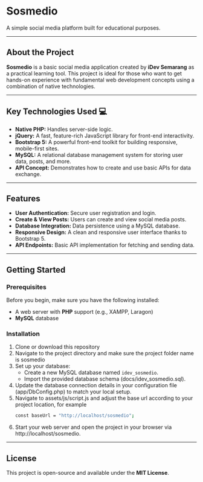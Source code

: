 # Sosmedio

A simple social media platform built for educational purposes.

---

## About the Project

**Sosmedio** is a basic social media application created by **iDev Semarang** as a practical learning tool. This project is ideal for those who want to get hands-on experience with fundamental web development concepts using a combination of native technologies.

---

## Key Technologies Used 💻

* **Native PHP:** Handles server-side logic.
* **jQuery:** A fast, feature-rich JavaScript library for front-end interactivity.
* **Bootstrap 5:** A powerful front-end toolkit for building responsive, mobile-first sites.
* **MySQL:** A relational database management system for storing user data, posts, and more.
* **API Concept:** Demonstrates how to create and use basic APIs for data exchange.

---

## Features

* **User Authentication:** Secure user registration and login.
* **Create & View Posts:** Users can create and view social media posts.
* **Database Integration:** Data persistence using a MySQL database.
* **Responsive Design:** A clean and responsive user interface thanks to Bootstrap 5.
* **API Endpoints:** Basic API implementation for fetching and sending data.

---

## Getting Started

### Prerequisites

Before you begin, make sure you have the following installed:

* A web server with **PHP** support (e.g., XAMPP, Laragon)
* **MySQL** database

### Installation

1.  Clone or download this repository
2.  Navigate to the project directory and make sure the project folder name is sosmedio
3.  Set up your database:
    * Create a new MySQL database named `idev_sosmedio`.
    * Import the provided database schema (docs/idev_sosmedio.sql).
4.  Update the database connection details in your configuration file (app/DbConfig.php) to match your local setup.
5.  Navigate to assets/js/script.js and adjust the base url according to your project location, for example
    ```bash
    const baseUrl = "http://localhost/sosmedio";
    ```
6.  Start your web server and open the project in your browser via http://localhost/sosmedio.

---

## License

This project is open-source and available under the **MIT License**.
